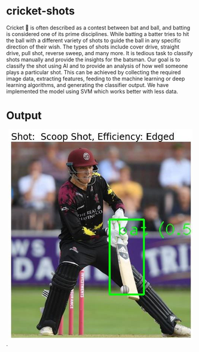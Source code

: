 # cricket-shots
Cricket :cricket_game: is often described as a contest between bat and ball, and batting is considered one of its prime disciplines. While batting a batter tries to hit the ball with a different variety of shots to guide the ball in any specific direction of their wish. The types of shots include cover drive, straight drive, pull shot, reverse sweep, and many more. It is tedious task to classify shots manually and provide the insights for the batsman. Our goal is to classify the shot using AI and to provide an analysis of how well someone plays a particular shot. This can be achieved by collecting the required image data, extracting features, feeding to the machine learning or deep learning algorithms, and generating the classifier output. We have implemented the model using SVM which works better with less data.

# Output

<div style="text-align:center"><img src="scoop.JPG" /></div>.
